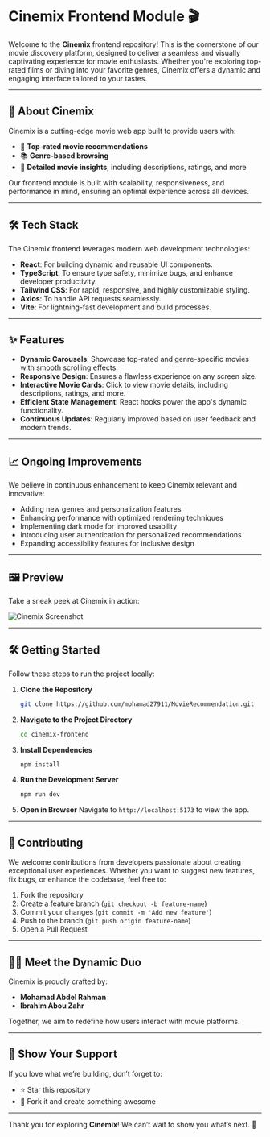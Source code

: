 # Cinemix Frontend Module 🎬

Welcome to the **Cinemix** frontend repository! This is the cornerstone of our movie discovery platform, designed to deliver a seamless and visually captivating experience for movie enthusiasts. Whether you're exploring top-rated films or diving into your favorite genres, Cinemix offers a dynamic and engaging interface tailored to your tastes.

---

## 🚀 **About Cinemix**

Cinemix is a cutting-edge movie web app built to provide users with:

- 🎥 **Top-rated movie recommendations**
- 📚 **Genre-based browsing**
- 🌟 **Detailed movie insights**, including descriptions, ratings, and more

Our frontend module is built with scalability, responsiveness, and performance in mind, ensuring an optimal experience across all devices.

---

## 🛠 **Tech Stack**

The Cinemix frontend leverages modern web development technologies:

- **React**: For building dynamic and reusable UI components.
- **TypeScript**: To ensure type safety, minimize bugs, and enhance developer productivity.
- **Tailwind CSS**: For rapid, responsive, and highly customizable styling.
- **Axios**: To handle API requests seamlessly.
- **Vite**: For lightning-fast development and build processes.

---

## ✨ **Features**

- **Dynamic Carousels**: Showcase top-rated and genre-specific movies with smooth scrolling effects.
- **Responsive Design**: Ensures a flawless experience on any screen size.
- **Interactive Movie Cards**: Click to view movie details, including descriptions, ratings, and more.
- **Efficient State Management**: React hooks power the app's dynamic functionality.
- **Continuous Updates**: Regularly improved based on user feedback and modern trends.

---

## 📈 **Ongoing Improvements**

We believe in continuous enhancement to keep Cinemix relevant and innovative:

- Adding new genres and personalization features
- Enhancing performance with optimized rendering techniques
- Implementing dark mode for improved usability
- Introducing user authentication for personalized recommendations
- Expanding accessibility features for inclusive design

---

## 🖼 **Preview**

Take a sneak peek at Cinemix in action:

![Cinemix Screenshot](/MoviesApp/src/assets/MovieAppMockup.jpeg "Cinemix App Screenshot")

---

## 🛠 **Getting Started**

Follow these steps to run the project locally:

1. **Clone the Repository**

   ```bash
   git clone https://github.com/mohamad27911/MovieRecommendation.git
   ```

2. **Navigate to the Project Directory**

   ```bash
   cd cinemix-frontend
   ```

3. **Install Dependencies**

   ```bash
   npm install
   ```

4. **Run the Development Server**

   ```bash
   npm run dev
   ```

5. **Open in Browser**
   Navigate to `http://localhost:5173` to view the app.

---

## 🤝 **Contributing**

We welcome contributions from developers passionate about creating exceptional user experiences. Whether you want to suggest new features, fix bugs, or enhance the codebase, feel free to:

1. Fork the repository
2. Create a feature branch (`git checkout -b feature-name`)
3. Commit your changes (`git commit -m 'Add new feature'`)
4. Push to the branch (`git push origin feature-name`)
5. Open a Pull Request

---

## 🧑‍💻 **Meet the Dynamic Duo**

Cinemix is proudly crafted by:

- **Mohamad Abdel Rahman**
- **Ibrahim Abou Zahr**

Together, we aim to redefine how users interact with movie platforms.

---

## 🌟 **Show Your Support**

If you love what we’re building, don’t forget to:

- ⭐ Star this repository
- 🍴 Fork it and create something awesome

---

Thank you for exploring **Cinemix**! We can’t wait to show you what’s next. 🚀
